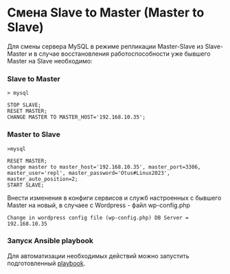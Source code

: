 #  Смена Slave to Master (Master to Slave)


Для смены сервера MySQL в режиме репликации Master-Slave из Slave-Master и в случае восстановления работоспособности уже бывшего Master на Slave необходимо:

### Slave to Master

```
> mysql

STOP SLAVE;
RESET MASTER;
CHANGE MASTER TO MASTER_HOST='192.168.10.35';
```

### Master to Slave
```
>mysql

RESET MASTER;
change master to master_host='192.168.10.35', master_port=3306, master_user='repl', master_password='Otus#Linux2023', master_auto_position=2;
START SLAVE;
```

Внести изменения в конфиги сервисов и служб настроенных c бывшего Master на новый, в случаее с Wordpress - файл wp-config.php

```
Change in wordpress config file (wp-config.php) DB Server = 192.168.10.35
```

### Запуск Ansible playbook 

Для автоматизации необходимых действий можно запустить подготовленный [playbook](master-slave.yml).
